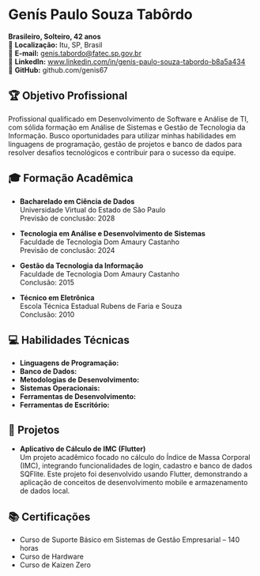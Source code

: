 # Genís Paulo Souza Tabôrdo

**Brasileiro, Solteiro, 42 anos**  
📍 **Localização:** Itu, SP, Brasil  
📧 **E-mail:** genis.tabordo@fatec.sp.gov.br  
🔗 **LinkedIn:** www.linkedin.com/in/genis-paulo-souza-tabordo-b8a5a434  
🐙 **GitHub:** github.com/genis67  

## 🏆 Objetivo Profissional

Profissional qualificado em Desenvolvimento de Software e Análise de TI, com sólida formação em Análise de Sistemas e Gestão de Tecnologia da Informação. Busco oportunidades para utilizar minhas habilidades em linguagens de programação, gestão de projetos e banco de dados para resolver desafios tecnológicos e contribuir para o sucesso da equipe.

## 🎓 Formação Acadêmica

- **Bacharelado em Ciência de Dados**  
  Universidade Virtual do Estado de São Paulo  
  Previsão de conclusão: 2028

- **Tecnologia em Análise e Desenvolvimento de Sistemas**  
  Faculdade de Tecnologia Dom Amaury Castanho  
  Previsão de conclusão: 2024

- **Gestão da Tecnologia da Informação**  
  Faculdade de Tecnologia Dom Amaury Castanho  
  Conclusão: 2015

- **Técnico em Eletrônica**  
  Escola Técnica Estadual Rubens de Faria e Souza  
  Conclusão: 2010

## 💻 Habilidades Técnicas

- **Linguagens de Programação:**
- **Banco de Dados:**
- **Metodologias de Desenvolvimento:**
- **Sistemas Operacionais:**
- **Ferramentas de Desenvolvimento:**
- **Ferramentas de Escritório:**

## 🚀 Projetos

- **Aplicativo de Cálculo de IMC (Flutter)**  
  Um projeto acadêmico focado no cálculo do Índice de Massa Corporal (IMC), integrando funcionalidades de login, cadastro e banco de dados SQFlite. Este projeto foi desenvolvido usando Flutter, demonstrando a aplicação de conceitos de desenvolvimento mobile e armazenamento de dados local.

## 📚 Certificações

- Curso de Suporte Básico em Sistemas de Gestão Empresarial – 140 horas
- Curso de Hardware
- Curso de Kaizen Zero

